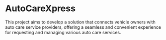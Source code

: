 # AutoCareXpress
This project aims to develop a solution that connects vehicle owners with auto care service providers, offering a seamless and convenient experience for requesting and managing various auto care services.
